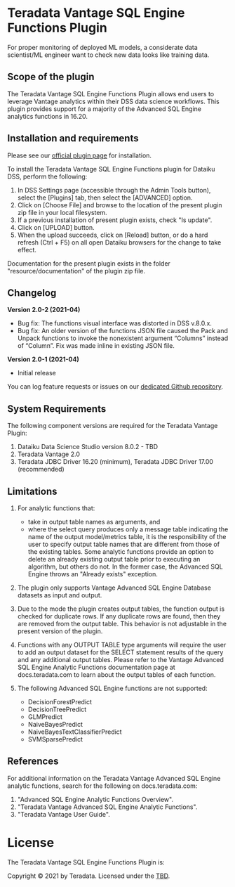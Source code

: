 # Teradata Vantage SQL Engine Functions Plugin

For proper monitoring of deployed ML models, a considerate data scientist/ML engineer want to check new data looks like training data.

## Scope of the plugin

The Teradata Vantage SQL Engine Functions Plugin allows end users to leverage Vantage analytics within their DSS data science workflows. This plugin provides support for a majority of the Advanced SQL Engine analytics functions in 16.20.


## Installation and requirements

Please see our [official plugin page](https://www.teradata.com/TBD/) for installation.

To install the Teradata Vantage SQL Engine Functions plugin for Dataiku DSS, perform the following:

1. In DSS Settings page (accessible through the Admin Tools button), select the [Plugins] tab, then select the [ADVANCED] option.
2. Click on [Choose File] and browse to the location of the present plugin zip file in your local filesystem.
3. If a previous installation of present plugin exists, check "Is update".
4. Click on [UPLOAD] button.
5. When the upload succeeds, click on [Reload] button, or do a hard refresh (Ctrl + F5) on all open Dataiku browsers for the change to take effect.

Documentation for the present plugin exists in the folder "resource/documentation" of the plugin zip file.


## Changelog

**Version 2.0-2 (2021-04)**

* Bug fix: The functions visual interface was distorted in DSS v.8.0.x.
* Bug fix: An older version of the functions JSON file caused the Pack and Unpack functions to invoke the nonexistent argument “Columns” instead of “Column”. Fix was made inline in existing JSON file.

**Version 2.0-1 (2021-04)**

* Initial release

You can log feature requests or issues on our [dedicated Github repository](https://github.com/TBD/issues).


## System Requirements

The following component versions are required for the Teradata Vantage Plugin:

1. Dataiku Data Science Studio version 8.0.2 - TBD
2. Teradata Vantage 2.0
3. Teradata JDBC Driver 16.20 (minimum), Teradata JDBC Driver 17.00 (recommended)


## Limitations

1. For analytic functions that:
   - take in output table names as arguments, and
   - where the select query produces only a message table indicating the name of the output model/metrics table, it is the responsibility of the user to specify output table names that are different from those of the existing tables.
   Some analytic functions provide an option to delete an already existing output table prior to executing an algorithm, but others do not. In the former case, the Advanced SQL Engine throws an "Already exists" exception.

2. The plugin only supports Vantage Advanced SQL Engine Database datasets as input and output.

3. Due to the mode the plugin creates output tables, the function output is checked for duplicate rows. If any duplicate rows are found, then they are removed from the output table. This behavior is not adjustable in the present version of the plugin.

4. Functions with any OUTPUT TABLE type arguments will require the user to add an output dataset for the SELECT statement results of the query and any additional output tables. Please refer to the Vantage Advanced SQL Engine Analytic Functions documentation page at docs.teradata.com to learn about the output tables of each function.

5. The following Advanced SQL Engine functions are not supported:
   - DecisionForestPredict
   - DecisionTreePredict
   - GLMPredict
   - NaiveBayesPredict
   - NaiveBayesTextClassifierPredict
   - SVMSparsePredict


## References

For additional information on the Teradata Vantage Advanced SQL Engine analytic functions, search for the following on docs.teradata.com:

1. "Advanced SQL Engine Analytic Functions Overview".
2. "Teradata Vantage Advanced SQL Engine Analytic Functions".
3. "Teradata Vantage User Guide".


# License

The Teradata Vantage SQL Engine Functions Plugin is:

   Copyright © 2021 by Teradata.
   Licensed under the [TBD](LICENSE).





